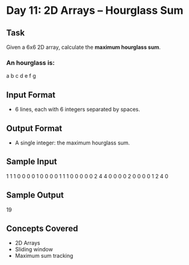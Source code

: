 
# Day 11: 2D Arrays – Hourglass Sum

## Task
Given a 6x6 2D array, calculate the **maximum hourglass sum**.

### An hourglass is:
a b c
d
e f g


## Input Format
- 6 lines, each with 6 integers separated by spaces.

## Output Format
- A single integer: the maximum hourglass sum.

## Sample Input
1 1 1 0 0 0
0 1 0 0 0 0
1 1 1 0 0 0
0 0 2 4 4 0
0 0 0 2 0 0
0 0 1 2 4 0

## Sample Output
19

## Concepts Covered
- 2D Arrays
- Sliding window
- Maximum sum tracking
